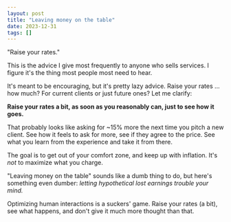 ```yaml
---
layout: post
title: "Leaving money on the table"
date: 2023-12-31
tags: []
---
```


"Raise your rates."

This is the advice I give most frequently to anyone who sells services. I figure it's the thing most people most need to hear.

It's meant to be encouraging, but it's pretty lazy advice. Raise your rates ... how much? For current clients or just future ones? Let me clarify:

**Raise your rates a bit, as soon as you reasonably can, just to see how it goes.**

That probably looks like asking for ~15% more the next time you pitch a new client. See how it feels to ask for more, see if they agree to the price. See what you learn from the experience and take it from there.

The goal is to get out of your comfort zone, and keep up with inflation. It's _not_ to maximize what you charge.

"Leaving money on the table" sounds like a dumb thing to do, but here's something even dumber: _letting hypothetical lost earnings trouble your mind._

Optimizing human interactions is a suckers' game. Raise your rates (a bit), see what happens, and don't give it much more thought than that.

